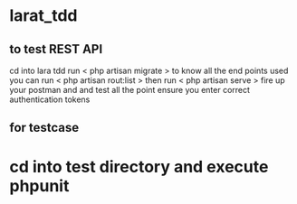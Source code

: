 # larat_tdd
## to test REST API
cd into lara tdd
run < php artisan migrate >
to know all the end points used you can run < php artisan rout:list >
then run < php artisan serve >
fire up your postman and and test all the point
ensure you enter correct authentication tokens

## for testcase
# cd into test directory and execute phpunit
